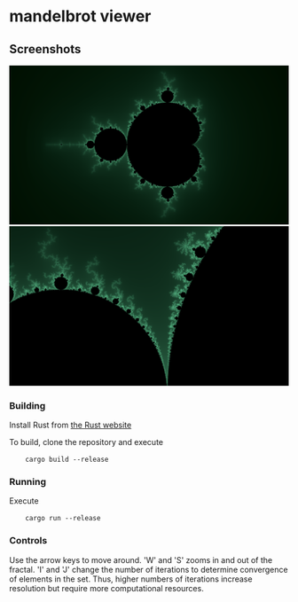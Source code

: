 # mandelbrot viewer

## Screenshots
![full](screenshots/full.png)
![valley](screenshots/valley.png)

### Building
Install Rust from [the Rust website](https://www.rust-lang.org/)

To build, clone the repository and execute 

```
    cargo build --release
```

### Running
Execute 
```
    cargo run --release
```

### Controls
Use the arrow keys to move around. 'W' and 'S' zooms 
in and out of the fractal. 'I' and 'J' change the number 
of iterations to determine convergence of elements in the
set. Thus, higher numbers of iterations increase resolution 
but require more computational resources.
